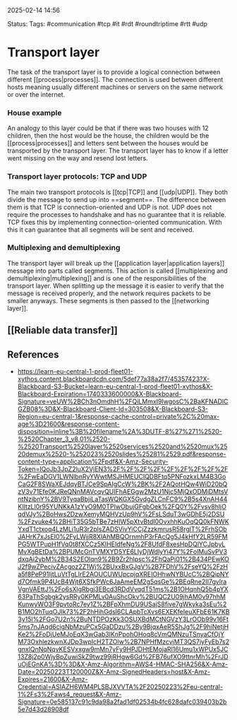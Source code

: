 2025-02-14 14:56

Status:
Tags: #communication #tcp #it #rdt #roundtriptime #rtt #udp

# Transport layer

The task of the transport layer is to provide a logical connection between different [[process|processes]]. The connection is used between different hosts meaning usually different machines or servers on the same network or over the internet. 

### House example
An analogy to this layer could be that if there was two houses with 12 children, then the host would be the house, the children would be the [[process|processes]] and letters sent between the houses would be transported by the transport layer. The transport layer has to know if a letter went missing on the way and resend lost letters.

### Transport layer protocols: TCP and UDP

The main two transport protocols is [[tcp|TCP]] and [[udp|UDP]]. They both divide the message to send up into ==segment==.
The difference between them is that TCP is connection-oriented and UDP is not. UDP does not require the processes to handshake and has no guarantee that it is reliable. TCP fixes this by implementing connection-oriented communication. With this it can guarantee that all segments will be sent and received. 

### Multiplexing and demultiplexing
The transport layer will break up the [[application layer|application layers]] message into parts called segments. This action is called [[multiplexing and demultiplexing|multiplexing]] and is one of the responsibilities of the transport layer. When splitting up the message it is easier to verify that the message is received properly, and the network requires packets to be smaller anyways. These segments is then passed to the [[networking layer]].

## [[Reliable data transfer]]







## References

- https://learn-eu-central-1-prod-fleet01-xythos.content.blackboardcdn.com/5def77a38a2f7/45357423?X-Blackboard-S3-Bucket=learn-eu-central-1-prod-fleet01-xythos&X-Blackboard-Expiration=1740333600000&X-Blackboard-Signature=veUW%2BCh3nOmdhH%2FQiLMmxI9IwgosC%2BaKFNADlCGZB08%3D&X-Blackboard-Client-Id=303508&X-Blackboard-S3-Region=eu-central-1&response-cache-control=private%2C%20max-age%3D21600&response-content-disposition=inline%3B%20filename%2A%3DUTF-8%27%271%2520-%2520Chapter_3_v8.01%2520-%2520Transport%2520layer%2520services%2520and%2520mux%2520demux%2520-%252023%2520slides%25281%2529.pdf&response-content-type=application%2Fpdf&X-Amz-Security-Token=IQoJb3JpZ2luX2VjEN3%2F%2F%2F%2F%2F%2F%2F%2F%2F%2FwEaDGV1LWNlbnRyYWwtMSJHMEUCIQDBFtq5PNFozkxLM4B3GoCaG2F8SWaXEJdqyBTJCe9SpAIgCcW%2BK%2F2AQotHQw4WiD20bQzV3v71Efe0KJReQNnMAVcqvQUIFhAEGgw2MzU1Njc5MjQxODMiDMtsVntNzibnY%2BV9TyqaBbjiLaTasWQKGX5GvdgZLCnFC9%2B5s4XnAH44KlItzLl0r95YUNKkA1zYyO9M0TPIwObujGFgbOek%2FQ0Y%2Fvsv8hljOqdVJy%2BoHws2DzwXemyMQHVzUp9hV%2FsLSduT3wGDhE5j2DSU%2Fzvuke4%2BHiT35G5bTBe7zHIW5pXtvBtdI0OvxhhKuOqQQ0kFNWKYxdT1ctxoq4LzMLi1uR3r2plsZADSVivYiCCjZzzkmrusR58rglT%2FrhSObJAHrK7xJsEI0%2FyLWjjR8XlAhMBQOrnmhP3rFAcQg5J4kHfY2LR59FMPG5WTPupH1fVq0t8fXCCz5KIHEIdfeNg%2F8UfdF8xesHpDQlYCJpbyLMvXgBEtDa%2BPUMcGnTVMXYD5YE6LIyDjWdlyYi47Y%2FolMuSvPV3dxqAi2ybM%2B34S2EOlqn9%2B9Zr2hlpsc%2FhQaPj01%2B434PEwKOJ2f9wZPecivZAcgoz2Z1Wj%2BUxxBxGJgV%2B7FDhV%2FseYQ%2FzHa5f8PeP91IjtLuVtTgLIrE2AOUCUWUpcpjqXREIOHhwNYBUcC%2BQipNYd7Ofmk9P4UcB4Wjt6XSfkPWc6JaAmeEM2g5qsGe%2BEqRne2II7gvlraVgnVAEttJ%2Fo6sXlgRbgj3EBcd3RDdVvqdT51ms%2B1OHqnhQ5b4pYX63PaThSgbgk2ysRRy0KPMLv0AuShcOkv%2BUQC2U09jhAM0v97hhMKunwyWO3F9pvtoRc7ey1Z%2BFpXhmDU9USajS8five7gWkyka3sEu%2B1MO2hTuqOJIk73%2F2hHihGdsl6CLApbTcXvs6EXEKfeIeuXFbE61K7KB3y15l%2FGo7U2n%2BuNTDPOzKk3OSUXBdMCtNGVzY3LrOOb99v16Ft5ms7nJAqd6cigNbMzuPCx5GaDDzu%2By9BjqxAeR5ShJg%2F9hiNetjHKe2%2FoDjUeMJoEqX3wGab3lKnPpohOHoq8cVmQMNzuTSnyaCfOjYM73OxhlezkwnXJDp3wpIcH2TZOlw%2B7NPHfMzcvjMT3QS7iyFyEb7s2gnxlQnNqNqvKESVxxgw9mMn7yFy9HPJDHtEMojaRl16Umu1xWPUx5JC13Z8j2p0WjyBpZuwiSkZ9twz99jRHgw6Gd%2FB76ufXO9ttnrMh%2FrJDuOjEGnKA%3D%3D&X-Amz-Algorithm=AWS4-HMAC-SHA256&X-Amz-Date=20250223T120000Z&X-Amz-SignedHeaders=host&X-Amz-Expires=21600&X-Amz-Credential=ASIAZH6WM4PLSBJXVVTA%2F20250223%2Feu-central-1%2Fs3%2Faws4_request&X-Amz-Signature=0e585137c91c9da98a2fad1df02534b4fc628dafc039403b2b5e7d43d28908df 